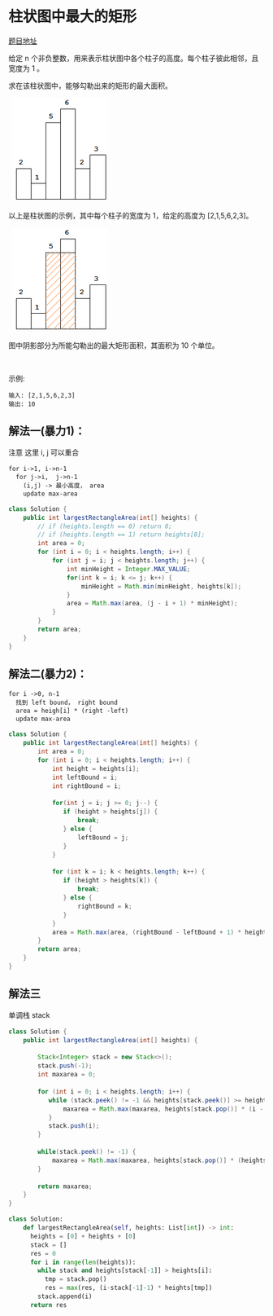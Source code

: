 # 柱状图中最大的矩形

[题目地址](https://leetcode-cn.com/problems/largest-rectangle-in-histogram)

给定 n 个非负整数，用来表示柱状图中各个柱子的高度。每个柱子彼此相邻，且宽度为 1 。

求在该柱状图中，能够勾勒出来的矩形的最大面积。

 
![histogram.png](./84/histogram.png)


以上是柱状图的示例，其中每个柱子的宽度为 1，给定的高度为 [2,1,5,6,2,3]。

 
![histogram_area.png](./84/histogram_area.png)



图中阴影部分为所能勾勒出的最大矩形面积，其面积为 10 个单位。

 

示例:

```
输入: [2,1,5,6,2,3]
输出: 10
```

## 解法一(暴力1)：

注意 这里 i, j 可以重合
```
for i->1, i->n-1
  for j->i,  j->n-1
    (i,j) -> 最小高度， area
    update max-area
```

```Java
class Solution {
    public int largestRectangleArea(int[] heights) {
        // if (heights.length == 0) return 0;
        // if (heights.length == 1) return heights[0];
        int area = 0;
        for (int i = 0; i < heights.length; i++) {
            for (int j = i; j < heights.length; j++) {
                int minHeight = Integer.MAX_VALUE;
                for(int k = i; k <= j; k++) {
                    minHeight = Math.min(minHeight, heights[k]);
                }
                area = Math.max(area, (j - i + 1) * minHeight);
            }
        }
        return area;
    }
}
```

## 解法二(暴力2)：


```
for i ->0, n-1
  找到 left bound， right bound
  area = heigh[i] * (right -left)
  update max-area
```

```Java
class Solution {
    public int largestRectangleArea(int[] heights) {
        int area = 0;
        for (int i = 0; i < heights.length; i++) {
            int height = heights[i];
            int leftBound = i;
            int rightBound = i;

            for(int j = i; j >= 0; j--) {
               if (height > heights[j]) {
                   break;
               } else {
                   leftBound = j;
               }
            }

            for (int k = i; k < heights.length; k++) {
               if (height > heights[k]) {
                   break;
               } else {
                   rightBound = k;
               }
            }
            area = Math.max(area, (rightBound - leftBound + 1) * height);
        }
        return area;
    }
}
```

## 解法三 

单调栈 stack 


```Java
class Solution {
    public int largestRectangleArea(int[] heights) {

        Stack<Integer> stack = new Stack<>();
        stack.push(-1);
        int maxarea = 0;

        for (int i = 0; i < heights.length; i++) {
           while (stack.peek() != -1 && heights[stack.peek()] >= heights[i]) {
               maxarea = Math.max(maxarea, heights[stack.pop()] * (i - stack.peek() - 1));
           }
           stack.push(i);
        }

        while(stack.peek() != -1) {
            maxarea = Math.max(maxarea, heights[stack.pop()] * (heights.length - stack.peek() -1));
        }
        
        return maxarea;
    }
}
```

```python
class Solution:
    def largestRectangleArea(self, heights: List[int]) -> int:
      heights = [0] + heights + [0]
      stack = []
      res = 0
      for i in range(len(heights)):
        while stack and heights[stack[-1]] > heights[i]:
          tmp = stack.pop()
          res = max(res, (i-stack[-1]-1) * heights[tmp])
        stack.append(i)
      return res
```